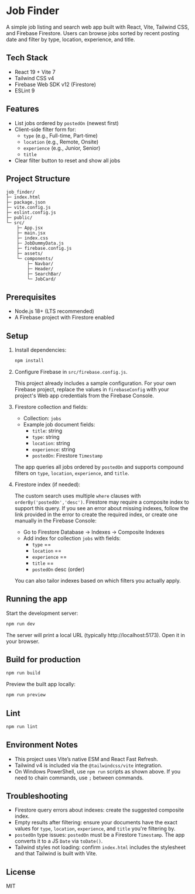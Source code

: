 # Job Finder

A simple job listing and search web app built with React, Vite, Tailwind CSS, and Firebase Firestore. Users can browse jobs sorted by recent posting date and filter by type, location, experience, and title.

## Tech Stack

- React 19 + Vite 7
- Tailwind CSS v4
- Firebase Web SDK v12 (Firestore)
- ESLint 9

## Features

- List jobs ordered by `postedOn` (newest first)
- Client-side filter form for:
  - `type` (e.g., Full-time, Part-time)
  - `location` (e.g., Remote, Onsite)
  - `experience` (e.g., Junior, Senior)
  - `title`
- Clear filter button to reset and show all jobs

## Project Structure

```
job_finder/
├─ index.html
├─ package.json
├─ vite.config.js
├─ eslint.config.js
├─ public/
└─ src/
	├─ App.jsx
	├─ main.jsx
	├─ index.css
	├─ JobDummyData.js
	├─ firebase.config.js
	├─ assets/
	└─ components/
		├─ Navbar/
		├─ Header/
		├─ SearchBar/
		└─ JobCard/
```

## Prerequisites

- Node.js 18+ (LTS recommended)
- A Firebase project with Firestore enabled

## Setup

1. Install dependencies:

	```powershell
	npm install
	```

2. Configure Firebase in `src/firebase.config.js`.

	This project already includes a sample configuration. For your own Firebase project, replace the values in `firebaseConfig` with your project's Web app credentials from the Firebase Console.

3. Firestore collection and fields:

	- Collection: `jobs`
	- Example job document fields:
	  - `title`: string
	  - `type`: string
	  - `location`: string
	  - `experience`: string
	  - `postedOn`: Firestore `Timestamp`

	The app queries all jobs ordered by `postedOn` and supports compound filters on `type`, `location`, `experience`, and `title`.

4. Firestore index (if needed):

	The custom search uses multiple `where` clauses with `orderBy('postedOn','desc')`. Firestore may require a composite index to support this query. If you see an error about missing indexes, follow the link provided in the error to create the required index, or create one manually in the Firebase Console:

	- Go to Firestore Database → Indexes → Composite Indexes
	- Add index for collection `jobs` with fields:
	  - `type` ==
	  - `location` ==
	  - `experience` ==
	  - `title` ==
	  - `postedOn` desc (order)

	You can also tailor indexes based on which filters you actually apply.

## Running the app

Start the development server:

```powershell
npm run dev
```

The server will print a local URL (typically http://localhost:5173). Open it in your browser.

## Build for production

```powershell
npm run build
```

Preview the built app locally:

```powershell
npm run preview
```

## Lint

```powershell
npm run lint
```

## Environment Notes

- This project uses Vite’s native ESM and React Fast Refresh.
- Tailwind v4 is included via the `@tailwindcss/vite` integration.
- On Windows PowerShell, use `npm run` scripts as shown above. If you need to chain commands, use `;` between commands.

## Troubleshooting

- Firestore query errors about indexes: create the suggested composite index.
- Empty results after filtering: ensure your documents have the exact values for `type`, `location`, `experience`, and `title` you're filtering by.
- `postedOn` type issues: `postedOn` must be a Firestore `Timestamp`. The app converts it to a JS `Date` via `toDate()`.
- Tailwind styles not loading: confirm `index.html` includes the stylesheet and that Tailwind is built with Vite.

## License

MIT
